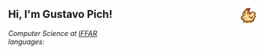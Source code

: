 ## Hi, I'm Gustavo Pich!  <img src="chicken-stardew-valley.gif" alt="Descrição do GIF" style="float: right; margin-left: 10px;" width="30" />
<img align='right' src="https://media.giphy.com/media/ieyl9zmCjO4b4t6qoY/giphy.gif" width="0">
<p><em>Computer Science at <a href="https://www.iffarroupilha.edu.br/portal">IFFAR<a/><br>
languages:
